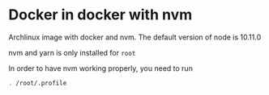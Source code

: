 # Docker in docker with nvm

Archlinux image with docker and nvm. The default version of node is 10.11.0

nvm and yarn is only installed for `root`

In order to have nvm working properly, you need to run

```bash
. /root/.profile
```
